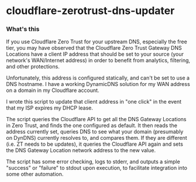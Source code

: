# cloudflare-zerotrust-dns-updater

### What's this
If you use Cloudflare Zero Trust for your upstream DNS, especially the free tier, you may have observed that the Cloudflare Zero Trust Gateway DNS Locations have a client IP address that should be set to your source (your network's WAN/Internet address) in order to benefit from analytics, filtering, and other protections.

Unfortunately, this address is configured statically, and can't be set to use a DNS hostname. I have a working DynamicDNS solution for my WAN address on a domain in my Cloudflare account.

I wrote this script to update that client address in "one click" in the event that my ISP expires my DHCP lease.

The script queries the Cloudflare API to get all the DNS Gateway Locations in Zero Trust, and finds the one configured as default. It then reads the address currently set, queries DNS to see what your domain (presumably on DynDNS) currently resolves to, and compares them. If they are different (i.e. ZT needs to be updates), it queries the Cloudflare API again and sets the DNS Gateway Location network address to the new value.

The script has some error checking, logs to stderr, and outputs a simple "success" or "failure" to stdout upon execution, to facilitate integration into some other automation.
